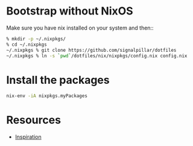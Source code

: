 # Bootstrap without NixOS

Make sure you have nix installed on your system and then::

```bash
% mkdir -p ~/.nixpkgs/
% cd ~/.nixpkgs
~/.nixpkgs % git clone https://github.com/signalpillar/dotfiles
~/.nixpkgs % ln -s `pwd`/dotfiles/nix/nixpkgs/config.nix config.nix
```

# Install the packages

```bash
nix-env -iA nixpkgs.myPackages
```

# Resources

- [Inspiration](https://github.com/garbas/dotfiles)

